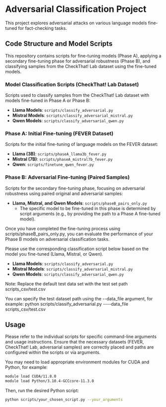 # Adversarial Classification Project

This project explores adversarial attacks on various language models fine-tuned for fact-checking tasks.

## Code Structure and Model Scripts

This repository contains scripts for fine-tuning models (Phase A), applying a secondary fine-tuning phase for adversarial robustness (Phase B), and classifying samples from the CheckThat! Lab dataset using the fine-tuned models.

### Model Classification Scripts (CheckThat! Lab Dataset)

Scripts used to classify samples from the CheckThat! Lab dataset with models fine-tuned in Phase A or Phase B:

*   **Llama Models**: `scripts/classify_adversarial.py`
*   **Mistral Models**: `scripts/classify_adversarial_mistral.py`
*   **Qwen Models**: `scripts/classify_adversarial_qwen.py`

### Phase A: Initial Fine-tuning (FEVER Dataset)

Scripts for the initial fine-tuning of language models on the FEVER dataset:

*   **Llama (3B)**: `scripts/phaseA_llama3b_fever.py`
*   **Mistral (7B)**: `scripts/phaseA_mistral7b_fever.py`
*   **Qwen**: `scripts/finetune_qwen_fever.py`

### Phase B: Adversarial Fine-tuning (Paired Samples)

Scripts for the secondary fine-tuning phase, focusing on adversarial robustness using paired original and adversarial samples:

*   **Llama, Mistral, and Qwen Models**: `scripts/phaseB_pairs_only.py`
    *   The specific model to be fine-tuned in this phase is determined by script arguments (e.g., by providing the path to a Phase A fine-tuned model).

Once you have completed the fine-tuning process using scripts/phaseB_pairs_only.py, you can evaluate the performance of your Phase B models on adversarial classification tasks.

Please use the corresponding classification script below based on the model you fine-tuned (Llama, Mistral, or Qwen).
*   **Llama Models**: `scripts/classify_adversarial.py`
*   **Mistral Models**: `scripts/classify_adversarial_mistral.py`
*   **Qwen Models**: `scripts/classify_adversarial_qwen.py`

Note: Replace the default test data set with the test set path scripts_csv/test.csv

You can specify the test dataset path using the --data_file argument, for example:
python scripts/classify_adversarial.py ----data_file scripts_csv/test.csv
## Usage

Please refer to the individual scripts for specific command-line arguments and usage instructions. Ensure that the necessary datasets (FEVER, CheckThat! Lab, adversarial samples) are correctly placed and paths are configured within the scripts or via arguments.

You may need to load appropriate environment modules for CUDA and Python, for example:
```bash
module load CUDA/11.8.0
module load Python/3.10.4-GCCcore-11.3.0
```

Then, run the desired Python script:
```bash
python scripts/your_chosen_script.py --your_arguments
``` 
